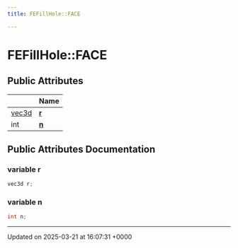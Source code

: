 ```yaml
---
title: FEFillHole::FACE

---
```


# FEFillHole::FACE





## Public Attributes

|                | Name           |
| -------------- | -------------- |
| [vec3d](../Classes/classvec3d.md) | **[r](../Classes/structFEFillHole_1_1FACE.md#variable-r)**  |
| int | **[n](../Classes/structFEFillHole_1_1FACE.md#variable-n)**  |

## Public Attributes Documentation

### variable r

```cpp
vec3d r;
```


### variable n

```cpp
int n;
```


-------------------------------

Updated on 2025-03-21 at 16:07:31 +0000